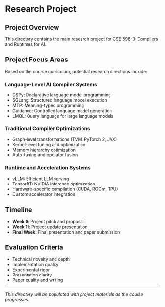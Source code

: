 # Research Project

## Project Overview

This directory contains the main research project for CSE 598-3: Compilers and Runtimes for AI.

## Project Focus Areas

Based on the course curriculum, potential research directions include:

### Language-Level AI Compiler Systems
- DSPy: Declarative language model programming
- SGLang: Structured language model execution
- MTP: Meaning-typed programming
- Guidance: Controlled language model generation
- LMQL: Query language for large language models

### Traditional Compiler Optimizations
- Graph-level transformations (TVM, PyTorch 2, JAX)
- Kernel-level tuning and optimization
- Memory hierarchy optimization
- Auto-tuning and operator fusion

### Runtime and Acceleration Systems
- vLLM: Efficient LLM serving
- TensorRT: NVIDIA inference optimization
- Hardware-specific compilation (CUDA, ROCm, TPU)
- Custom accelerator integration

## Timeline

- **Week 6**: Project pitch and proposal
- **Week 11**: Project update presentation
- **Final Week**: Final presentation and paper submission

## Evaluation Criteria

- Technical novelty and depth
- Implementation quality
- Experimental rigor
- Presentation clarity
- Paper quality and writing

---

*This directory will be populated with project materials as the course progresses.*